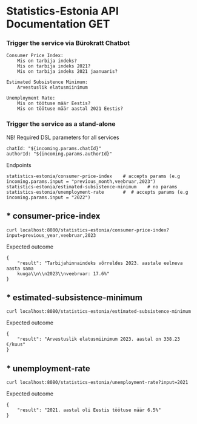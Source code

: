 # Statistics-Estonia API Documentation GET


### Trigger the service via Bürokratt Chatbot
```
Consumer Price Index:
    Mis on tarbija indeks?
    Mis on tarbija indeks 2021?
    Mis on tarbija indeks 2021 jaanuaris?

Estimated Subsistence Minimum:
    Arvestuslik elatusmiinimum

Unemployment Rate:
    Mis on töötuse määr Eestis?
    Mis on töötuse määr aastal 2021 Eestis?
```


### Trigger the service as a stand-alone
NB! Required DSL parameters for all services
```
chatId: "${incoming.params.chatId}"
authorId: "${incoming.params.authorId}"
```

Endpoints
```
statistics-estonia/consumer-price-index    # accepts params (e.g incoming.params.input = "previous_month,veebruar,2023")
statistics-estonia/estimated-subsistence-minimum    # no params
statistics-estonia/unemployment-rate       #  # accepts params (e.g incoming.params.input = "2022")
```


## * consumer-price-index 
```
curl localhost:8080/statistics-estonia/consumer-price-index?input=previous_year,veebruar,2023
```
Expected outcome
```
{
    "result": "Tarbijahinnaindeks võrreldes 2023. aastale eelneva aasta sama 
    kuuga\\n\\n2023\\nveebruar: 17.6%"
}
```

## * estimated-subsistence-minimum 
```
curl localhost:8080/statistics-estonia/estimated-subsistence-minimum
```
Expected outcome
```
{
    "result": "Arvestuslik elatusmiinimum 2023. aastal on 338.23 €/kuus"
}
```

## * unemployment-rate
```
curl localhost:8080/statistics-estonia/unemployment-rate?input=2021
```
Expected outcome
```
{
    "result": "2021. aastal oli Eestis töötuse määr 6.5%"
}
```